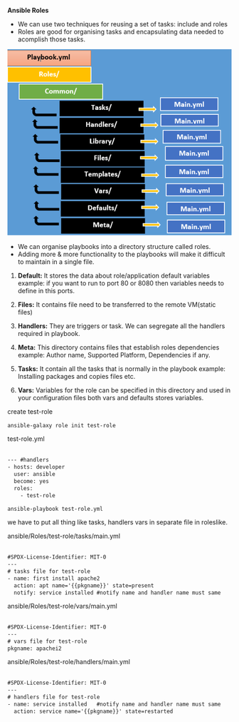 **Ansible Roles**

- We can use two techniques for reusing a set of tasks: include and roles
- Roles are good for organising tasks and encapsulating data needed to acomplish those tasks.

![Alt-text](https://github.com/herrry107/ansible/blob/main/images/ansible-roles.png)

- We can organise playbooks into a directory structure called roles.
- Adding more & more functionality to the playbooks will make it difficult to maintain in a single file.

1) **Default:** It stores the data about role/application default variables example: if you want to run to port 80 or 8080 then variables needs to define in this ports.

2) **Files:** It contains file need to be transferred to the remote VM(static files)

3) **Handlers:** They are triggers or task. We can segregate all the handlers required in playbook.

4) **Meta:** This directory contains files that establish roles dependencies example: Author name, Supported Platform, Dependencies if any.

5) **Tasks:** It contain all the tasks that is normally in the playbook example: Installing packages and copies files etc.

6) **Vars:** Variables for the role can be specified in this directory and used in your configuration files both vars and defaults stores variables.

create test-role
<pre><code>ansible-galaxy role init test-role</code></pre>

test-role.yml
<pre><code>
--- #handlers
- hosts: developer
  user: ansible
  become: yes
  roles:
    - test-role
</code></pre>

<pre><code>ansible-playbook test-role.yml</code></pre>

we have to put all thing like tasks, handlers vars in separate file in roleslike.

ansible/Roles/test-role/tasks/main.yml
<pre><code>
#SPDX-License-Identifier: MIT-0
---
# tasks file for test-role
- name: first install apache2
  action: apt name='{{pkgname}}' state=present
  notify: service installed #notify name and handler name must same
</code></pre>

ansible/Roles/test-role/vars/main.yml
<pre><code>
#SPDX-License-Identifier: MIT-0
---
# vars file for test-role
pkgname: apachei2
</code></pre>

ansible/Roles/test-role/handlers/main.yml
<pre><code>
#SPDX-License-Identifier: MIT-0
---
# handlers file for test-role
- name: service installed   #notify name and handler name must same
  action: service name='{{pkgname}}' state=restarted
</code></pre>
